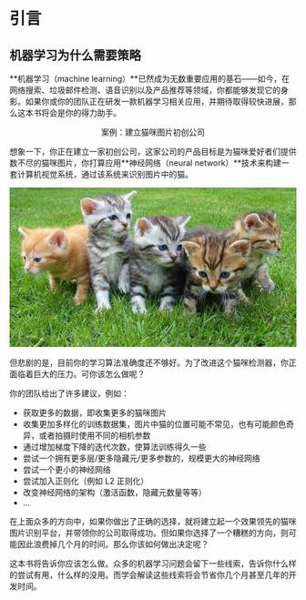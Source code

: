 # 引言
## 机器学习为什么需要策略


**机器学习（machine learning）**已然成为无数重要应用的基石——如今，在网络搜索、垃圾邮件检测、语音识别以及产品推荐等领域，你都能够发现它的身影。如果你或你的团队正在研发一款机器学习相关应用，并期待取得较快进展，那么这本书将会是你的得力助手。

<center>
<div class="well well-lg">
案例：建立猫咪图片初创公司
</div>
</center>

想象一下，你正在建立一家初创公司，这家公司的产品目标是为猫咪爱好者们提供数不尽的猫咪图片，你打算应用**神经网络（neural network）**技术来构建一套计算机视觉系统，通过该系统来识别图片中的猫。

![](./img/ch01_cats.jpg)

但悲剧的是，目前你的学习算法准确度还不够好。为了改进这个猫咪检测器，你正面临着巨大的压力。可你该怎么做呢？

你的团队给出了许多建议，例如：

- 获取更多的数据，即收集更多的猫咪图片
- 收集更加多样化的训练数据集，图片中猫的位置可能不常见，也有可能颜色奇异，或者拍摄时使用不同的相机参数
- 通过增加梯度下降的迭代次数，使算法训练得久一些
- 尝试一个拥有更多层/更多隐藏元/更多参数的，规模更大的神经网络
- 尝试一个更小的神经网络
- 尝试加入正则化（例如 L2 正则化）
- 改变神经网络的架构（激活函数，隐藏元数量等等）
- ...

在上面众多的方向中，如果你做出了正确的选择，就将建立起一个效果领先的猫咪图片识别平台，并带领你的公司取得成功。但如果你选择了一个糟糕的方向，则可能因此浪费掉几个月的时间。那么你该如何做出决定呢？

这本书将告诉你应该怎么做。众多的机器学习问题会留下一些线索，告诉你什么样的尝试有用，什么样的没用。而学会解读这些线索将会节省你几个月甚至几年的开发时间。
